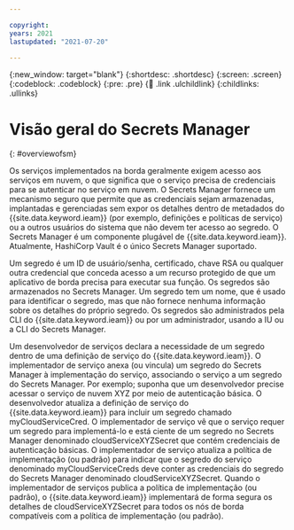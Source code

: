```yaml
---

copyright:
years: 2021
lastupdated: "2021-07-20"

---
```


{:new_window: target="blank"}
{:shortdesc: .shortdesc}
{:screen: .screen}
{:codeblock: .codeblock}
{:pre: .pre}
{:child: .link .ulchildlink}
{:childlinks: .ullinks}

# Visão geral do Secrets Manager
{: #overviewofsm}

Os serviços implementados na borda geralmente exigem acesso aos serviços em nuvem, o que significa que o serviço precisa de credenciais para se autenticar no serviço em nuvem. O Secrets Manager fornece um mecanismo seguro que permite que as credenciais sejam armazenadas, implantadas e gerenciadas sem expor os detalhes dentro de metadados do {{site.data.keyword.ieam}} (por exemplo, definições e políticas de serviço) ou a outros usuários do sistema que não devem ter acesso ao segredo. O Secrets Manager é um componente plugável de {{site.data.keyword.ieam}}. Atualmente, HashiCorp Vault é o único Secrets Manager suportado.

Um segredo é um ID de usuário/senha, certificado, chave RSA ou qualquer outra credencial que conceda acesso a um recurso protegido de que um aplicativo de borda precisa para executar sua função. Os segredos são armazenados no Secrets Manager. Um segredo tem um nome, que é usado para identificar o segredo, mas que não fornece nenhuma informação sobre os detalhes do próprio segredo. Os segredos são administrados pela CLI do {{site.data.keyword.ieam}} ou por um administrador, usando a IU ou a CLI do Secrets Manager.

Um desenvolvedor de serviços declara a necessidade de um segredo dentro de uma definição de serviço do {{site.data.keyword.ieam}}. O implementador de serviço anexa (ou vincula) um segredo do Secrets Manager à implementação do serviço, associando o serviço a um segredo do Secrets Manager. Por exemplo; suponha que um desenvolvedor precise acessar o serviço de nuvem XYZ por meio de autenticação básica. O desenvolvedor atualiza a definição de serviço do {{site.data.keyword.ieam}} para incluir um segredo chamado myCloudServiceCred. O implementador de serviço vê que o serviço requer um segredo para implementá-lo e está ciente de um segredo no Secrets Manager denominado cloudServiceXYZSecret que contém credenciais de autenticação básicas. O implementador de serviço atualiza a política de implementação (ou padrão) para indicar que o segredo do serviço denominado myCloudServiceCreds deve conter as credenciais do segredo do Secrets Manager denominado cloudServiceXYZSecret. Quando o implementador de serviços publica a política de implementação (ou padrão), o {{site.data.keyword.ieam}} implementará de forma segura os detalhes de cloudServiceXYZSecret para todos os nós de borda compatíveis com a política de implementação (ou padrão).
